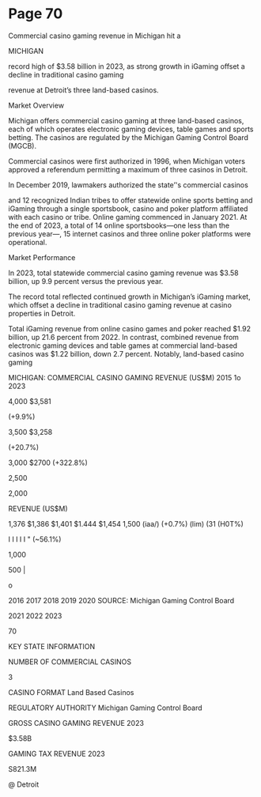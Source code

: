 # Page 70

Commercial casino gaming revenue in Michigan hit a

MICHIGAN

record high of $3.58 billion in 2023, as strong growth
in iGaming offset a decline in traditional casino gaming

revenue at Detroit’s three land-based casinos.

Market Overview

Michigan offers commercial casino gaming at three land-based casinos, each
of which operates electronic gaming devices, table games and sports betting.
The casinos are regulated by the Michigan Gaming Control Board (MGCB).

Commercial casinos were first authorized in 1996, when Michigan voters
approved a referendum permitting a maximum of three casinos in Detroit.

In December 2019, lawmakers authorized the state’'s commercial casinos

and 12 recognized Indian tribes to offer statewide online sports betting and
iGaming through a single sportsbook, casino and poker platform affiliated with
each casino or tribe. Online gaming commenced in January 2021. At the end
of 2023, a total of 14 online sportsbooks—one less than the previous year—,
15 internet casinos and three online poker platforms were operational.

Market Performance

In 2023, total statewide commercial casino gaming revenue was $3.58 billion,
up 9.9 percent versus the previous year.

The record total reflected continued growth in Michigan’s iGaming market,
which offset a decline in traditional casino gaming revenue at casino properties
in Detroit.

Total iGaming revenue from online casino games and poker reached $1.92
billion, up 21.6 percent from 2022. In contrast, combined revenue from
electronic gaming devices and table games at commercial land-based casinos
was $1.22 billion, down 2.7 percent. Notably, land-based casino gaming

MICHIGAN: COMMERCIAL CASINO GAMING REVENUE (US$M)
2015 1o 2023

4,000
$3,581

(+9.9%)

3,500 $3,258

(+20.7%)

3,000 $2700
(+322.8%)

2,500

2,000

REVENUE (US$M)

1,376 $1,386 $1,401 $1.444 $1,454
1,500 (iaa/) (+0.7%) (lim) (31 (H0T%)

I I I I I "
(~56.1%)

1,000

500 |

o

2016 2017 2018 2019 2020
SOURCE: Michigan Gaming Control Board

2021 2022 2023

70

KEY STATE INFORMATION

NUMBER OF COMMERCIAL CASINOS

3

CASINO FORMAT
Land Based Casinos

REGULATORY AUTHORITY
Michigan Gaming
Control Board

GROSS CASINO GAMING REVENUE 2023

$3.58B

GAMING TAX REVENUE 2023

S821.3M

@ Detroit
